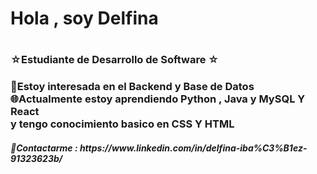 <h1> Hola , soy Delfina <h1>
<h3>☆Estudiante de Desarrollo de Software ☆<h3>
<p>👾Estoy interesada en el Backend y Base de Datos <br>
🌐Actualmente estoy aprendiendo Python , Java y MySQL Y React <br>
 y tengo conocimiento basico en CSS Y HTML <p>
 <a href: > <i class="fa-solid fa-envelope"></i></a>
<h5>🚀Contactarme : https://www.linkedin.com/in/delfina-iba%C3%B1ez-91323623b/<h5>


